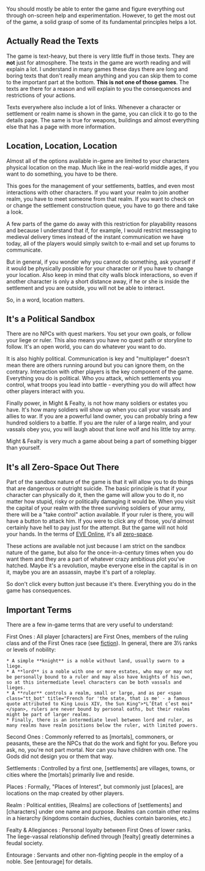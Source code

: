 You should mostly be able to enter the game and figure everything out through on-screen help and experimentation. However, to get the most out of the game, a solid grasp of some of its fundamental principles helps a lot.


Actually Read the Texts
-----------------------
The game is text-heavy, but there is very little fluff in those texts. They are **not** just for atmosphere. The texts in the game are worth reading and will explain a lot. I understand in many games these days there are long and boring texts that don't really mean anything and you can skip them to come to the important part at the bottom. **This is not one of those games**. The texts are there for a reason and will explain to you the consequences and restrictions of your actions.

Texts everywhere also include a lot of links. Whenever a character or settlement or realm name is shown in the game, you can click it to go to the details page. The same is true for weapons, buildings and almost everything else that has a page with more information.



Location, Location, Location
----------------------------
Almost all of the options available in-game are limited to your characters physical location on the map. Much like in the real-world middle ages, if you want to do something, you have to be there.

This goes for the management of your settlements, battles, and even most interactions with other characters. If you want your realm to join another realm, you have to meet someone from that realm. If you want to check on or change the settlement construction queue, you have to go there and take a look.

A few parts of the game do away with this restriction for playability reasons and because I understand that if, for example, I would restrict messaging to medieval delivery times instead of the instant communication we have today, all of the players would simply switch to e-mail and set up forums to communicate.

But in general, if you wonder why you cannot do something, ask yourself if it would be physically possible for your character or if you have to change your location. Also keep in mind that city walls block interactions, so even if another character is only a short distance away, if he or she is inside the settlement and you are outside, you will not be able to interact.

So, in a word, location matters.


It's a Political Sandbox
------------------------
There are no NPCs with quest markers. You set your own goals, or follow your liege or ruler. This also means you have no quest path or storyline to follow. It's an open world, you can do whatever you want to do.

It is also highly political. Communication is key and "multiplayer" doesn't mean there are others running around but you can ignore them, on the contrary. Interaction with other players is the key component of the game. Everything you do is political. Who you attack, which settlements you control, what troops you lead into battle - everything you do will affect how other players interact with you.

Finally power, in Might & Fealty, is not how many soldiers or estates you have. It's how many soldiers will show up when you call your vassals and allies to war. If you are a powerful land owner, you can probably bring a few hundred soldiers to a battle. If you are the ruler of a large realm, and your vassals obey you, you will laugh about that lone wolf and his little toy army.

Might & Fealty is very much a game about being a part of something bigger than yourself.


It's all Zero-Space Out There
-----------------------------
Part of the sandbox nature of the game is that it will allow you to do things that are dangerous or outright suicide. The basic principle is that if your character can physically do it, then the game will allow you to do it, no matter how stupid, risky or politically damaging it would be. When you visit the capital of your realm with the three surviving soldiers of your army, there will be a "take control" action available. If your ruler is there, you will have a button to attack him. If you were to click any of those, you'd almost certainly have hell to pay just for the attempt. But the game will not hold your hands. In the terms of [EVE Online](http://eveonline.com/), it's all [zero-space](https://wiki.eveonline.com/en/wiki/0.0).

These actions are available not just because I am strict on the sandbox nature of the game, but also for the once-in-a-century times when you do want them and they are a part of whatever crazy ambitious plot you've hatched. Maybe it's a revolution, maybe everyone else in the capital is in on it, maybe you are an assassin, maybe it's part of a roleplay.

So don't click every button just because it's there. Everything you do in the game has consequences.



Important Terms
---------------
There are a few in-game terms that are very useful to understand:

First Ones
:	All player [characters] are First Ones, members of the ruling class and of the First Ones race (see [fiction](http://mightandfealty.com/fiction)). In general, there are 3½ ranks or levels of nobility:

 	* A simple **knight** is a noble without land, usually sworn to a liege.
 	* A **lord** is a noble with one or more estates, who may or may not be personally bound to a ruler and may also have knights of his own, so at this intermediate level characters can be both vassals and lieges.
 	* A **ruler** controls a realm, small or large, and as per <span class="tt_bot" title="French for 'the state, that is me' - a famous quote attributed to King Louis XIV, the Sun King">*L’État c’est moi*</span>, rulers are never bound by personal oaths, but their realms might be part of larger realms.
 	* Finally, there is an intermediate level between lord and ruler, as many realms have realm positions below the ruler, with limited powers.

Second Ones
:       Commonly referred to as [mortals], commoners, or peasants, these are the NPCs that do the work and fight for you. Before you ask, no, you're not part mortal. Nor can you have children with one. The Gods did not design you or them that way.

Settlements
:	Controlled by a first one, [settlements] are villages, towns, or cities where the [mortals] primarily live and reside.

Places
:       Formally, "Places of Interest", but commonly just [places], are locations on the map created by other players.

Realm
:	Political entities, [Realms] are collections of [settlements] and [characters] under one name and purpose.
	Realms can contain other realms in a hierarchy (kingdoms contain duchies, duchies contain baronies, etc.)

Fealty & Allegiances
:	Personal loyalty between First Ones of lower ranks. The liege-vassal relationship defined through [fealty] greatly determines a feudal society.

Entourage
:	Servants and other non-fighting people in the employ of a noble. See [entourage] for details.
